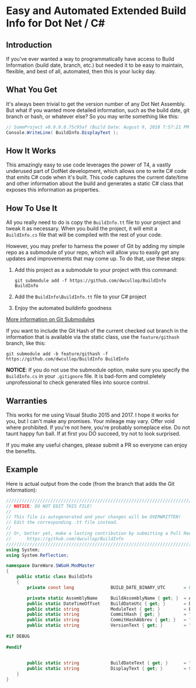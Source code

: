 # Easy and Automated Extended Build Info for Dot Net / C#
## Introduction

If you've ever wanted a way to programmatically have access to Build Information (build date, branch, etc.) but needed it to be easy to maintain, flexible, and best of all, automated, then this is your lucky day.

## What You Get

It's always been trivial to get the version number of any Dot Net Assembly.  But what if you wanted more detailed information, such as the build date, git branch or hash, or whatever else?  So you may write something like this:

```csharp
// SomeProject v0.9.0.0.75c95af (Build Date: August 9, 2018 7:57:21 PM UTC)
Console.WriteLine( BuildInfo.DisplayText ); 
```

## How It Works

This amazingly easy to use code leverages the power of T4, a vastly underused part of DotNet development, which allows one to write C# code that emits C# code when it's built.  This code captures the current date/time and other information about the build and generates a static C# class that exposes this information as properties.

## How To Use It

All you really need to do is copy the `BuildInfo.tt` file to your project and tweak it as necessary.  When you build the project, it will emit a `BuildInfo.cs` file that will be compiled with the rest of your code.

However, you may prefer to harness the power of Git by adding my simple repo as a submodule of your repo, which will allow you to easily get any updates and improvements that may come up.  To do that, use these steps:

 1) Add this project as a submodule to your project with this command:

     `git submodule add -f https://github.com/dwcullop/BuildInfo BuildInfo`
     
 2) Add the `BuildInfo\BuildInfo.tt`  file to your C# project
 3) Enjoy the automated buildinfo goodness

[More information on Git Submodules](https://git-scm.com/docs/git-submodule)

If you want to include the Git Hash of the current checked out branch in the information that is available via the static class, use the `feature/githash` branch, like this:

    git submodule add -b feature/githash -f https://github.com/dwcullop/BuildInfo BuildInfo

**NOTICE**: If you do not use the submodule option, make sure you specify the `BuildInfo.cs` in your `.gitignore` file.  It is bad-form and completely unprofessional to check generated files into source control.

## Warranties

This works for me using Visual Studio 2015 and 2017.  I hope it works for you, but I can't make any promises.  Your mileage may vary.  Offer void where prohibited.  If you're not here, you're probably someplace else.  Do not taunt happy fun ball.  If at first you DO succeed, try not to look surprised.

If you make any useful changes, please submit a PR so everyone can enjoy the benefits.


## Example

Here is actual output from the code (from the branch that adds the Git information):
```csharp
/////////////////////////////////////////////////////////////////////////////////////////////////////////////
// NOTICE: DO NOT EDIT THIS FILE!
// 
// This file is autogenerated and your changes will be OVERWRITTEN! 
// Edit the corresponding .tt file instead.
//
// Or, better yet, make a lasting contribution by submitting a Pull Request:  
//      https://github.com/dwcullop/BuildInfo
/////////////////////////////////////////////////////////////////////////////////////////////////////////////
using System;
using System.Reflection;

namespace DareWare.SWGoH.ModMaster
{
    public static class BuildInfo
    {
        private const long              BUILD_DATE_BINARY_UTC       = 0x48d60eb549dbbe85;    // August 30, 2018 8:15:11.051123 PM UTC

        private static AssemblyName     BuildAssemblyName { get; }  = Assembly.GetExecutingAssembly().GetName();
        public static DateTimeOffset    BuildDateUtc { get; }       = DateTime.FromBinary(BUILD_DATE_BINARY_UTC);
        public static string            ModuleText { get; }         = BuildAssemblyName.Name;
        public static string            CommitHash { get; }         = "d76760b57ceb7b3b3e7cdfa9b0427cdf1bac901a";
        public static string            CommitHashAbbrev { get; }   = "d76760b";
        public static string            VersionText { get; }        = "v" + BuildAssemblyName.Version.ToString()
                                                                                + "." + CommitHashAbbrev
#if DEBUG
                                                                                + " [DEBUG]"
#endif
                                                                                ;

        public static string            BuildDateText { get; }      = "Thursday, August 30, 2018 8:15:11 PM UTC";
        public static string            DisplayText { get; }        = $"{ModuleText} {VersionText} (Build Date: {BuildDateText})";
    }
}
```




